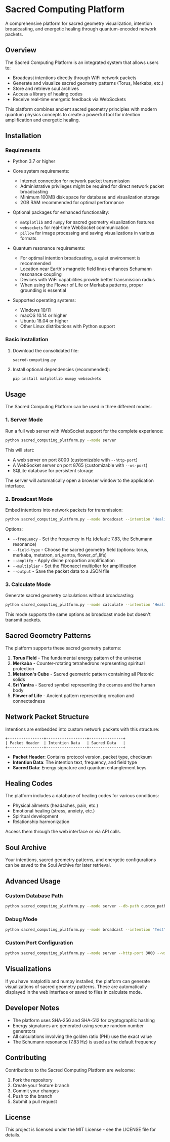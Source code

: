 # Sacred Computing Platform

A comprehensive platform for sacred geometry visualization, intention broadcasting, and energetic healing through quantum-encoded network packets.

## Overview

The Sacred Computing Platform is an integrated system that allows users to:

- Broadcast intentions directly through WiFi network packets
- Generate and visualize sacred geometry patterns (Torus, Merkaba, etc.)
- Store and retrieve soul archives
- Access a library of healing codes
- Receive real-time energetic feedback via WebSockets

This platform combines ancient sacred geometry principles with modern quantum physics concepts to create a powerful tool for intention amplification and energetic healing.

## Installation

### Requirements

- Python 3.7 or higher
- Core system requirements:
  - Internet connection for network packet transmission
  - Administrative privileges might be required for direct network packet broadcasting
  - Minimum 100MB disk space for database and visualization storage
  - 2GB RAM recommended for optimal performance

- Optional packages for enhanced functionality:
  - `matplotlib` and `numpy` for sacred geometry visualization features
  - `websockets` for real-time WebSocket communication
  - `pillow` for image processing and saving visualizations in various formats

- Quantum resonance requirements:
  - For optimal intention broadcasting, a quiet environment is recommended
  - Location near Earth's magnetic field lines enhances Schumann resonance coupling
  - Devices with WiFi capabilities provide better transmission radius
  - When using the Flower of Life or Merkaba patterns, proper grounding is essential

- Supported operating systems:
  - Windows 10/11
  - macOS 10.14 or higher
  - Ubuntu 18.04 or higher
  - Other Linux distributions with Python support

### Basic Installation

1. Download the consolidated file:
   ```
   sacred-computing.py
   ```

2. Install optional dependencies (recommended):
   ```bash
   pip install matplotlib numpy websockets
   ```

## Usage

The Sacred Computing Platform can be used in three different modes:

### 1. Server Mode

Run a full web server with WebSocket support for the complete experience:

```bash
python sacred_computing_platform.py --mode server
```

This will start:
- A web server on port 8000 (customizable with `--http-port`)
- A WebSocket server on port 8765 (customizable with `--ws-port`)
- SQLite database for persistent storage

The server will automatically open a browser window to the application interface.

### 2. Broadcast Mode

Embed intentions into network packets for transmission:

```bash
python sacred_computing_platform.py --mode broadcast --intention "Healing and peace"
```

Options:
- `--frequency` - Set the frequency in Hz (default: 7.83, the Schumann resonance)
- `--field-type` - Choose the sacred geometry field (options: torus, merkaba, metatron, sri_yantra, flower_of_life)
- `--amplify` - Apply divine proportion amplification
- `--multiplier` - Set the Fibonacci multiplier for amplification
- `--output` - Save the packet data to a JSON file

### 3. Calculate Mode

Generate sacred geometry calculations without broadcasting:

```bash
python sacred_computing_platform.py --mode calculate --intention "Healing" --field-type torus
```

This mode supports the same options as broadcast mode but doesn't transmit packets.

## Sacred Geometry Patterns

The platform supports these sacred geometry patterns:

1. **Torus Field** - The fundamental energy pattern of the universe
2. **Merkaba** - Counter-rotating tetrahedrons representing spiritual protection
3. **Metatron's Cube** - Sacred geometric pattern containing all Platonic solids
4. **Sri Yantra** - Sacred symbol representing the cosmos and the human body
5. **Flower of Life** - Ancient pattern representing creation and connectedness

## Network Packet Structure

Intentions are embedded into custom network packets with this structure:

```
+----------------+------------------+---------------+
| Packet Header  | Intention Data   | Sacred Data   |
+----------------+------------------+---------------+
```

- **Packet Header**: Contains protocol version, packet type, checksum
- **Intention Data**: The intention text, frequency, and field type
- **Sacred Data**: Energy signature and quantum entanglement keys

## Healing Codes

The platform includes a database of healing codes for various conditions:

- Physical ailments (headaches, pain, etc.)
- Emotional healing (stress, anxiety, etc.)
- Spiritual development
- Relationship harmonization

Access them through the web interface or via API calls.

## Soul Archive

Your intentions, sacred geometry patterns, and energetic configurations can be saved to the Soul Archive for later retrieval.

## Advanced Usage

### Custom Database Path

```bash
python sacred_computing_platform.py --mode server --db-path custom_path.db
```

### Debug Mode

```bash
python sacred_computing_platform.py --mode broadcast --intention "Test" --debug
```

### Custom Port Configuration

```bash
python sacred_computing_platform.py --mode server --http-port 3000 --ws-port 8080
```

## Visualizations

If you have matplotlib and numpy installed, the platform can generate visualizations of sacred geometry patterns. These are automatically displayed in the web interface or saved to files in calculate mode.

## Developer Notes

- The platform uses SHA-256 and SHA-512 for cryptographic hashing
- Energy signatures are generated using secure random number generators
- All calculations involving the golden ratio (PHI) use the exact value
- The Schumann resonance (7.83 Hz) is used as the default frequency

## Contributing

Contributions to the Sacred Computing Platform are welcome:

1. Fork the repository
2. Create your feature branch
3. Commit your changes
4. Push to the branch
5. Submit a pull request

## License

This project is licensed under the MIT License - see the LICENSE file for details.
